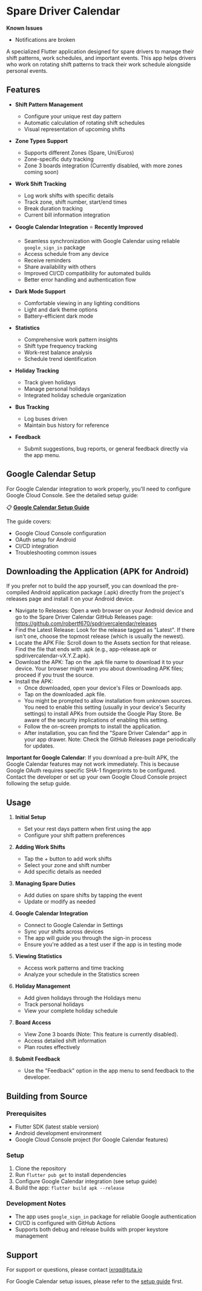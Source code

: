# Spare Driver Calendar

**Known Issues**
- Notifications are broken

A specialized Flutter application designed for spare drivers to manage their shift patterns, work schedules, and important events. This app helps drivers who work on rotating shift patterns to track their work schedule alongside personal events.

## Features

- **Shift Pattern Management**
  - Configure your unique rest day pattern
  - Automatic calculation of rotating shift schedules
  - Visual representation of upcoming shifts

- **Zone Types Support**
  - Supports different Zones (Spare, Uni/Euros)
  - Zone-specific duty tracking
  - Zone 3 boards integration (Currently disabled, with more zones coming soon)

- **Work Shift Tracking**
  - Log work shifts with specific details
  - Track zone, shift number, start/end times
  - Break duration tracking
  - Current bill information integration

- **Google Calendar Integration** ⭐ **Recently Improved**
  - Seamless synchronization with Google Calendar using reliable `google_sign_in` package
  - Access schedule from any device
  - Receive reminders
  - Share availability with others
  - Improved CI/CD compatibility for automated builds
  - Better error handling and authentication flow

- **Dark Mode Support**
  - Comfortable viewing in any lighting conditions
  - Light and dark theme options
  - Battery-efficient dark mode

- **Statistics**
  - Comprehensive work pattern insights
  - Shift type frequency tracking
  - Work-rest balance analysis
  - Schedule trend identification

- **Holiday Tracking**
  - Track given holidays
  - Manage personal holidays
  - Integrated holiday schedule organization

- **Bus Tracking**
  - Log buses driven
  - Maintain bus history for reference

- **Feedback**
  - Submit suggestions, bug reports, or general feedback directly via the app menu.

## Google Calendar Setup

For Google Calendar integration to work properly, you'll need to configure Google Cloud Console. See the detailed setup guide:

📋 **[Google Calendar Setup Guide](GOOGLE_CALENDAR_SETUP_GUIDE.md)**

The guide covers:
- Google Cloud Console configuration
- OAuth setup for Android
- CI/CD integration
- Troubleshooting common issues

## Downloading the Application (APK for Android)
If you prefer not to build the app yourself, you can download the pre-compiled Android application package (.apk) directly from the project's releases page and install it on your Android device.
 * Navigate to Releases: Open a web browser on your Android device and go to the Spare Driver Calendar GitHub Releases page:
   https://github.com/robertf670/spdrivercalendar/releases
 * Find the Latest Release: Look for the release tagged as "Latest". If there isn't one, choose the topmost release (which is usually the newest).
 * Locate the APK File: Scroll down to the Assets section for that release. Find the file that ends with .apk (e.g., app-release.apk or spdrivercalendar-vX.Y.Z.apk).
 * Download the APK: Tap on the .apk file name to download it to your device. Your browser might warn you about downloading APK files; proceed if you trust the source.
 * Install the APK:
   * Once downloaded, open your device's Files or Downloads app.
   * Tap on the downloaded .apk file.
   * You might be prompted to allow installation from unknown sources. You need to enable this setting (usually in your device's Security settings) to install APKs from outside the Google Play Store. Be aware of the security implications of enabling this setting.
   * Follow the on-screen prompts to install the application.
   * After installation, you can find the "Spare Driver Calendar" app in your app drawer.
Note: Check the GitHub Releases page periodically for updates.

**Important for Google Calendar**: If you download a pre-built APK, the Google Calendar features may not work immediately. This is because Google OAuth requires specific SHA-1 fingerprints to be configured. Contact the developer or set up your own Google Cloud Console project following the setup guide.
   
## Usage

1. **Initial Setup**
   - Set your rest days pattern when first using the app
   - Configure your shift pattern preferences

2. **Adding Work Shifts**
   - Tap the + button to add work shifts
   - Select your zone and shift number
   - Add specific details as needed

3. **Managing Spare Duties**
   - Add duties on spare shifts by tapping the event
   - Update or modify as needed

4. **Google Calendar Integration**
   - Connect to Google Calendar in Settings
   - Sync your shifts across devices
   - The app will guide you through the sign-in process
   - Ensure you're added as a test user if the app is in testing mode

5. **Viewing Statistics**
   - Access work patterns and time tracking
   - Analyze your schedule in the Statistics screen

6. **Holiday Management**
   - Add given holidays through the Holidays menu
   - Track personal holidays
   - View your complete holiday schedule

7. **Board Access**
   - View Zone 3 boards (Note: This feature is currently disabled).
   - Access detailed shift information
   - Plan routes effectively

8. **Submit Feedback**
   - Use the "Feedback" option in the app menu to send feedback to the developer.

## Building from Source

### Prerequisites
- Flutter SDK (latest stable version)
- Android development environment
- Google Cloud Console project (for Google Calendar features)

### Setup
1. Clone the repository
2. Run `flutter pub get` to install dependencies
3. Configure Google Calendar integration (see setup guide)
4. Build the app: `flutter build apk --release`

### Development Notes
- The app uses `google_sign_in` package for reliable Google authentication
- CI/CD is configured with GitHub Actions
- Supports both debug and release builds with proper keystore management

## Support

For support or questions, please contact ixrqq@tuta.io

For Google Calendar setup issues, please refer to the [setup guide](GOOGLE_CALENDAR_SETUP_GUIDE.md) first.
